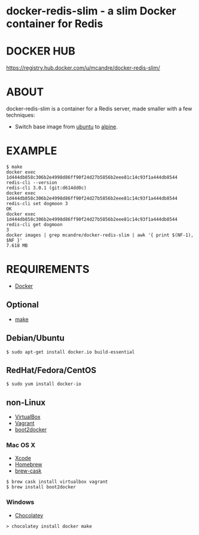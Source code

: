 # docker-redis-slim - a slim Docker container for Redis

# DOCKER HUB

https://registry.hub.docker.com/u/mcandre/docker-redis-slim/

# ABOUT

docker-redis-slim is a container for a Redis server, made smaller with a few techniques:

* Switch base image from [ubuntu](https://registry.hub.docker.com/_/ubuntu/) to [alpine](https://registry.hub.docker.com/_/alpine/).

# EXAMPLE

```
$ make
docker exec 1d444db858c306b2e4998d86ff90f24d27b5856b2eee81c14c93f1a444db8544 redis-cli --version
redis-cli 3.0.1 (git:d614dd0c)
docker exec 1d444db858c306b2e4998d86ff90f24d27b5856b2eee81c14c93f1a444db8544 redis-cli set dogmoon 3
OK
docker exec 1d444db858c306b2e4998d86ff90f24d27b5856b2eee81c14c93f1a444db8544 redis-cli get dogmoon
3
docker images | grep mcandre/docker-redis-slim | awk '{ print $(NF-1), $NF }'
7.618 MB
```

# REQUIREMENTS

* [Docker](https://www.docker.com/)

## Optional

* [make](http://www.gnu.org/software/make/)

## Debian/Ubuntu

```
$ sudo apt-get install docker.io build-essential
```

## RedHat/Fedora/CentOS

```
$ sudo yum install docker-io
```

## non-Linux

* [VirtualBox](https://www.virtualbox.org/)
* [Vagrant](https://www.vagrantup.com/)
* [boot2docker](http://boot2docker.io/)

### Mac OS X

* [Xcode](http://itunes.apple.com/us/app/xcode/id497799835?ls=1&mt=12)
* [Homebrew](http://brew.sh/)
* [brew-cask](http://caskroom.io/)

```
$ brew cask install virtualbox vagrant
$ brew install boot2docker
```

### Windows

* [Chocolatey](https://chocolatey.org/)

```
> chocolatey install docker make
```
